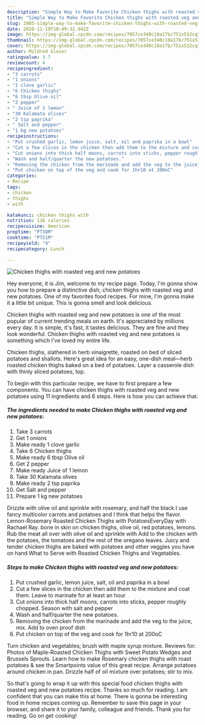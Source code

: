 ```yaml
---
description: "Simple Way to Make Favorite Chicken thighs with roasted veg and new potatoes"
title: "Simple Way to Make Favorite Chicken thighs with roasted veg and new potatoes"
slug: 2085-simple-way-to-make-favorite-chicken-thighs-with-roasted-veg-and-new-potatoes
date: 2020-11-19T10:49:32.942Z
image: https://img-global.cpcdn.com/recipes/7057ce340c10a17b/751x532cq70/chicken-thighs-with-roasted-veg-and-new-potatoes-recipe-main-photo.jpg
thumbnail: https://img-global.cpcdn.com/recipes/7057ce340c10a17b/751x532cq70/chicken-thighs-with-roasted-veg-and-new-potatoes-recipe-main-photo.jpg
cover: https://img-global.cpcdn.com/recipes/7057ce340c10a17b/751x532cq70/chicken-thighs-with-roasted-veg-and-new-potatoes-recipe-main-photo.jpg
author: Mildred Glover
ratingvalue: 3.7
reviewcount: 4
recipeingredient:
- "3 carrots"
- "1 onions"
- "1 clove garlic"
- "6 Chicken thighs"
- "6 tbsp Olive oil"
- "2 pepper"
- " Juice of 1 lemon"
- "30 Kalamata olives"
- "2 tsp paprika"
- " Salt and pepper"
- "1 kg new potatoes"
recipeinstructions:
- "Put crushed garlic, lemon juice, salt, oil and paprika in a bowl"
- "Cut a few slices in the chicken then add them to the mixture and coat them. Leave to marinate for at least an hour"
- "Cut onions into thick half moons, carrots into sticks, pepper roughly chopped. Season with salt and pepper"
- "Wash and half/quarter the new potatoes."
- "Removing the chicken from the marinade and add the veg to the juice, mix. Add to oven proof dish"
- "Put chicken on top of the veg and cook for 1hr10 at 200oC"
categories:
- Recipe
tags:
- chicken
- thighs
- with

katakunci: chicken thighs with 
nutrition: 116 calories
recipecuisine: American
preptime: "PT38M"
cooktime: "PT51M"
recipeyield: "4"
recipecategory: Lunch

---
```



![Chicken thighs with roasted veg and new potatoes](https://img-global.cpcdn.com/recipes/7057ce340c10a17b/751x532cq70/chicken-thighs-with-roasted-veg-and-new-potatoes-recipe-main-photo.jpg)

Hey everyone, it is Jim, welcome to my recipe page. Today, I'm gonna show you how to prepare a distinctive dish, chicken thighs with roasted veg and new potatoes. One of my favorites food recipes. For mine, I'm gonna make it a little bit unique. This is gonna smell and look delicious.

Chicken thighs with roasted veg and new potatoes is one of the most popular of current trending meals on earth. It's appreciated by millions every day. It is simple, it's fast, it tastes delicious. They are fine and they look wonderful. Chicken thighs with roasted veg and new potatoes is something which I've loved my entire life.

Chicken thighs, slathered in herb vinaigrette, roasted on bed of sliced potatoes and shallots. Here&#39;s great idea for an easy, one-dish meal—herb roasted chicken thighs baked on a bed of potatoes. Layer a casserole dish with thinly sliced potatoes, top.


To begin with this particular recipe, we have to first prepare a few components. You can have chicken thighs with roasted veg and new potatoes using 11 ingredients and 6 steps. Here is how you can achieve that.

<!--inarticleads1-->

##### The ingredients needed to make Chicken thighs with roasted veg and new potatoes:

1. Take 3 carrots
1. Get 1 onions
1. Make ready 1 clove garlic
1. Take 6 Chicken thighs
1. Make ready 6 tbsp Olive oil
1. Get 2 pepper
1. Make ready  Juice of 1 lemon
1. Take 30 Kalamata olives
1. Make ready 2 tsp paprika
1. Get  Salt and pepper
1. Prepare 1 kg new potatoes


Drizzle with olive oil and sprinkle with rosemary, and half the black I use fancy multicolor carrots and potatoes and I think that helps the flavor. Lemon-Rosemary Roasted Chicken Thighs with PotatoesEveryDay with Rachael Ray. bone in skin on chicken thighs, olive oil, red potatoes, lemons. Rub the meat all over with olive oil and sprinkle with Add to the chicken with the potatoes, the tomatoes and the rest of the oregano leaves. Juicy and tender chicken thighs are baked with potatoes and other veggies you have on hand What to Serve with Roasted Chicken Thighs and Vegetables. 

<!--inarticleads2-->

##### Steps to make Chicken thighs with roasted veg and new potatoes:

1. Put crushed garlic, lemon juice, salt, oil and paprika in a bowl
1. Cut a few slices in the chicken then add them to the mixture and coat them. Leave to marinate for at least an hour
1. Cut onions into thick half moons, carrots into sticks, pepper roughly chopped. Season with salt and pepper
1. Wash and half/quarter the new potatoes.
1. Removing the chicken from the marinade and add the veg to the juice, mix. Add to oven proof dish
1. Put chicken on top of the veg and cook for 1hr10 at 200oC


Turn chicken and vegetables; brush with maple syrup mixture. Reviews for: Photos of Maple-Roasted Chicken Thighs with Sweet Potato Wedges and Brussels Sprouts. Learn how to make Rosemary chicken thighs with roast potatoes &amp; see the Smartpoints value of this great recipe. Arrange potatoes around chicken in pan. Drizzle half of oil mixture over potatoes; stir to mix. 

So that's going to wrap it up with this special food chicken thighs with roasted veg and new potatoes recipe. Thanks so much for reading. I am confident that you can make this at home. There is gonna be interesting food in home recipes coming up. Remember to save this page in your browser, and share it to your family, colleague and friends. Thank you for reading. Go on get cooking!
